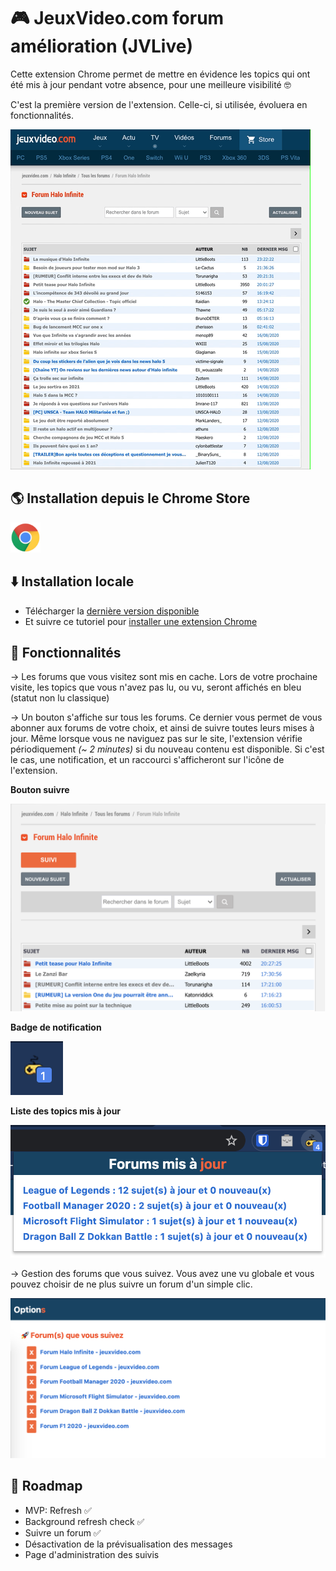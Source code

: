 # 🎮 JeuxVideo.com forum amélioration (JVLive)

Cette extension Chrome permet de mettre en évidence les topics qui ont été mis à jour pendant votre absence, pour une meilleure visibilité 🤓

C'est la première version de l'extension. Celle-ci, si utilisée, évoluera en fonctionnalités.

![](./resources/jv-forum-refresh-example.gif)

## 🌎 Installation depuis le Chrome Store
<a href="https://chrome.google.com/webstore/detail/jv-live/okldoknjbjfcmcjhjgcbhfpjefheckcd?hl=fr&authuser=0" rel="nofollow" title="JV Live - Store Chrome"><img src="./resources/chrome_128x128.png" width="48" style="max-width:100%;"></a>

## ⬇️ Installation locale

- Télécharger la [dernière version disponible](https://github.com/remylavergne/jeuxvideo-com-forum-improvement/releases)
- Et suivre ce tutoriel pour [installer une extension Chrome](https://developer.chrome.com/extensions/getstarted)

## 🚀 Fonctionnalités

-> Les forums que vous visitez sont mis en cache. Lors de votre prochaine visite, les topics que vous n'avez pas lu, ou vu, seront affichés en bleu (statut non lu classique)

-> Un bouton s'affiche sur tous les forums. Ce dernier vous permet de vous abonner aux forums de votre choix, et ainsi de suivre toutes leurs mises à jour.
Même lorsque vous ne naviguez pas sur le site, l'extension vérifie périodiquement *(~ 2 minutes)* si du nouveau contenu est disponible.
Si c'est le cas, une notification, et un raccourci s'afficheront sur l'icône de l'extension.

**Bouton suivre**

![](resources/follow-button.png)

**Badge de notification**

![](resources/update-badge.png)

**Liste des topics mis à jour**

![](resources/update-links.png)

-> Gestion des forums que vous suivez. Vous avez une vu globale et vous pouvez choisir de ne plus suivre un forum d'un simple clic.

![](resources/options-forums.png)

## 🚗 Roadmap

- MVP: Refresh ✅
- Background refresh check ✅
- Suivre un forum ✅
- Désactivation de la prévisualisation des messages
- Page d'administration des suivis
